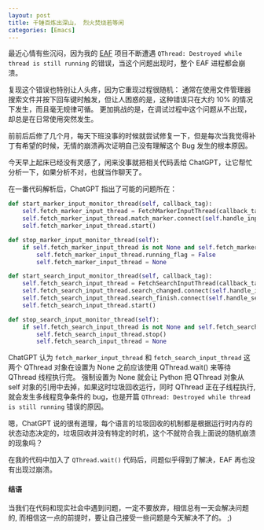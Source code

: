 ```yaml
---
layout: post
title: 千锤百炼出深山， 烈火焚烧若等闲
categories: [Emacs]
---
```


最近心情有些沉闷，因为我的 [EAF](https://github.com/emacs-eaf/emacs-application-framework) 项目不断遭遇 `QThread: Destroyed while thread is still running` 的错误，当这个问题出现时，整个 EAF 进程都会崩溃。

复现这个错误也特别让人头疼，因为它重现过程很随机： 通常在使用文件管理器搜索文件并按下回车键时触发，但让人困惑的是，这种错误只在大约 10% 的情况下发生，而且毫无规律可循。 更加挑战的是，在调试过程中这个问题从不出现，却总是在日常使用突然发生。

前前后后修了几个月，每天下班没事的时候就尝试修复一下，但是每次当我觉得补丁有希望的时候，无情的崩溃再次证明自己没有理解这个 Bug 发生的根本原因。

今天早上起床已经没有灵感了，闲来没事就把相关代码丢给 ChatGPT，让它帮忙分析一下，如果分析不对，也就当作聊天了。

在一番代码解析后，ChatGPT 指出了可能的问题所在：

```python
def start_marker_input_monitor_thread(self, callback_tag):
    self.fetch_marker_input_thread = FetchMarkerInputThread(callback_tag, self.fetch_marker_callback())
    self.fetch_marker_input_thread.match_marker.connect(self.handle_input_response)
    self.fetch_marker_input_thread.start()

def stop_marker_input_monitor_thread(self):
    if self.fetch_marker_input_thread is not None and self.fetch_marker_input_thread.isRunning():
        self.fetch_marker_input_thread.running_flag = False
        self.fetch_marker_input_thread = None

def start_search_input_monitor_thread(self, callback_tag):
    self.fetch_search_input_thread = FetchSearchInputThread(callback_tag)
    self.fetch_search_input_thread.search_changed.connect(self.handle_input_response)
    self.fetch_search_input_thread.search_finish.connect(self.handle_search_finish)
    self.fetch_search_input_thread.start()

def stop_search_input_monitor_thread(self):
    if self.fetch_search_input_thread is not None and self.fetch_search_input_thread.isRunning():
        self.fetch_search_input_thread.stop()
        self.fetch_search_input_thread = None
```

ChatGPT 认为 `fetch_marker_input_thread` 和 `fetch_search_input_thread` 这两个 QThread 对象在设置为 None 之前应该使用 QThread.wait() 来等待 QThread 线程执行完。 强制设置为 None 就会让 Python 把 QThread 对象从 self 对象的引用中去掉，如果这时垃圾回收运行，同时 QThread 正在子线程执行, 就会发生多线程竞争条件的 bug，也是开篇 `QThread: Destroyed while thread is still running` 错误的原因。

嗯，ChatGPT 说的很有道理，每个语言的垃圾回收的机制都是根据运行时内存的状态动态决定的，垃圾回收并没有特定的时机，这个不就符合我上面说的随机崩溃的现象吗？

在我的代码中加入了 `QThread.wait()` 代码后，问题似乎得到了解决，EAF 再也没有出现过崩溃。

#### 结语
当我们在代码和现实社会中遇到问题，一定不要放弃，相信总有一天会解决问题的, 而相信这一点的前提时，要让自己接受一些问题是今天解决不了的。 ;)
